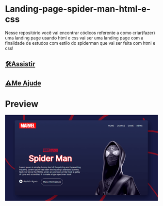 # Landing-page-spider-man-html-e-css
Nesse repositório você vai encontrar códicos referente a como criar(fazer) uma landing page usando html e css vai ser uma landing page com a finalidade de estudos com estilo do spiderman que vai ser feita com html e css! 
## [🛠Assistir](https://www.youtube.com/watch?v=zBVzyJmgQbc)
## [⚠Me Ajude](https://www.youtube.com/channel/UCxKIsX5OXyyNWVmomuDc-LA?sub_confirmation=1)
# Preview
![Ccriando-uma-landing-page-html-e-css-passo-a-passo](/criando-uma-landing-page-html-e-css-passo-a-passo.png)

